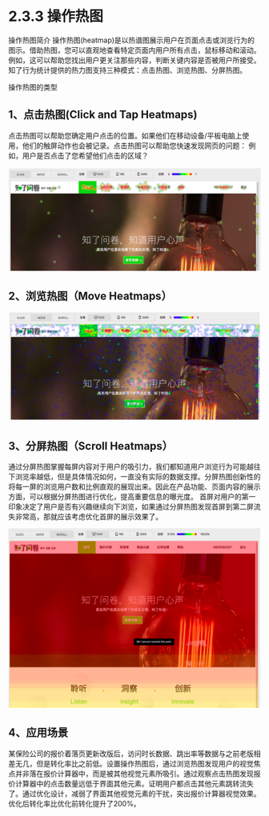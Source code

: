 # 2.3.3 操作热图

操作热图简介 操作热图\(heatmap\)是以热谱图展示用户在页面点击或浏览行为的图示。借助热图，您可以直观地查看特定页面内用户所有点击，鼠标移动和滚动。例如，这可以帮助您找出用户更关注那些内容，判断关键内容是否被用户所接受。 知了行为统计提供的热力图支持三种模式：点击热图、浏览热图、分屏热图。 

操作热图的类型 

## 1、点击热图\(Click and Tap Heatmaps\)

点击热图可以帮助您确定用户点击的位置。如果他们在移动设备/平板电脑上使用，他们的触屏动作也会被记录。点击热图可以帮助您快速发现网页的问题： 例如，用户是否点击了您希望他们点击的区域？ 

![&#x70B9;&#x51FB;&#x70ED;&#x56FE;&#x793A;&#x4F8B;](../../.gitbook/assets/image%20%2821%29.png)

## 2、浏览热图（Move Heatmaps）

![&#x6D4F;&#x89C8;&#x70ED;&#x56FE;&#x793A;&#x4F8B;](../../.gitbook/assets/image%20%2851%29.png)

## 3、分屏热图（Scroll Heatmaps）

通过分屏热图掌握每屏内容对于用户的吸引力，我们都知道用户浏览行为可能越往下浏览率越低，但是具体情况如何，一直没有实际的数据支撑。分屏热图创新性的将每一屏的浏览用户数和比例直观的展现出来。因此在产品功能、页面内容的展示方面，可以根据分屏热图进行优化，提高重要信息的曝光度。 首屏对用户的第一印象决定了用户是否有兴趣继续向下浏览，如果通过分屏热图发现首屏到第二屏流失非常高，那就应该考虑优化首屏的展示效果了。

![&#x5206;&#x5C4F;&#x70ED;&#x56FE;&#x793A;&#x4F8B;](../../.gitbook/assets/image%20%2825%29.png)

## 4、应用场景 

某保险公司的报价着落页更新改版后，访问时长数据、跳出率等数据与之前老版相差无几，但是转化率比之前低。设置操作热图后，通过浏览热图发现用户的视觉焦点并非落在报价计算器中，而是被其他视觉元素所吸引。通过观察点击热图发现报价计算器中的点击数量远低于界面其他元素。证明用户都点击其他元素跳转流失了。通过优化设计，减弱了界面其他视觉元素的干扰，突出报价计算器视觉效果。优化后转化率比优化前转化提升了200%。

